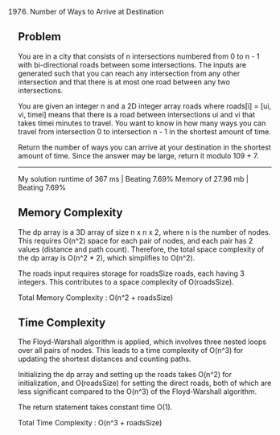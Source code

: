 1976. Number of Ways to Arrive at Destination

Problem
------------------------------------------------------------------------------------------------------------------------------------------------------------------------------------------------------------------------------------------------------------------------
You are in a city that consists of n intersections numbered from 0 to n - 1 with bi-directional roads between some intersections. The inputs are generated such that you can reach any intersection from any other intersection and that there is at most one road between any two intersections.

You are given an integer n and a 2D integer array roads where roads[i] = [ui, vi, timei] means that there is a road between intersections ui and vi that takes timei minutes to travel. You want to know in how many ways you can travel from intersection 0 to intersection n - 1 in the shortest amount of time.

Return the number of ways you can arrive at your destination in the shortest amount of time. Since the answer may be large, return it modulo 109 + 7.

------------------------------------------------------------------------------------------------------------------------------------------------------------------------------------------------------------------------------------------------------------------------

My solution 
    runtime of 367 ms   | Beating 7.69%
    Memory of 27.96 mb | Beating  7.69%


Memory Complexity
------------------------------------------------------------------
The dp array is a 3D array of size n x n x 2, where n is the number of nodes. This requires O(n^2) space for each pair of nodes, and each pair has 2 values (distance and path count). Therefore, the total space complexity of the dp array is O(n^2 * 2), which simplifies to O(n^2).

The roads input requires storage for roadsSize roads, each having 3 integers. This contributes to a space complexity of O(roadsSize).

Total Memory Complexity : O(n^2 + roadsSize)

Time Complexity
------------------------------------------------------------------
The Floyd-Warshall algorithm is applied, which involves three nested loops over all pairs of nodes. This leads to a time complexity of O(n^3) for updating the shortest distances and counting paths.

Initializing the dp array and setting up the roads takes O(n^2) for initialization, and O(roadsSize) for setting the direct roads, both of which are less significant compared to the O(n^3) of the Floyd-Warshall algorithm.

The return statement takes constant time O(1).

Total Time Complexity : O(n^3 + roadsSize)
